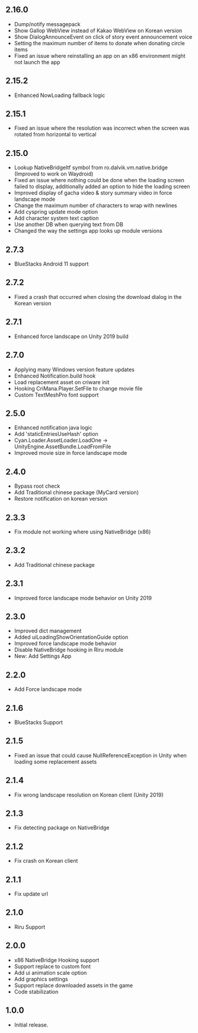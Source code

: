 ## 2.16.0

- Dump/notify messagepack
- Show Gallop WebView instead of Kakao WebView on Korean version
- Show DialogAnnounceEvent on click of story event announcement voice
- Setting the maximum number of items to donate when donating circle items
- Fixed an issue where reinstalling an app on an x86 environment might not launch the app

## 2.15.2

- Enhanced NowLoading fallback logic

## 2.15.1

- Fixed an issue where the resolution was incorrect when the screen was rotated from horizontal to vertical

## 2.15.0

- Lookup NativeBridgeItf symbol from ro.dalvik.vm.native.bridge (Improved to work on Waydroid)
- Fixed an issue where nothing could be done when the loading screen failed to display, additionally added an option to hide the loading screen
- Improved display of gacha video & story summary video in force landscape mode
- Change the maximum number of characters to wrap with newlines
- Add cyspring update mode option
- Add character system text caption
- Use another DB when querying text from DB
- Changed the way the settings app looks up module versions

## 2.7.3

- BlueStacks Android 11 support

## 2.7.2

- Fixed a crash that occurred when closing the download dialog in the Korean version

## 2.7.1

- Enhanced force landscape on Unity 2019 build

## 2.7.0

- Applying many Windows version feature updates
- Enhanced Notification.build hook
- Load replacement asset on criware init
- Hooking CriMana.Player.SetFile to change movie file
- Custom TextMeshPro font support

## 2.5.0

- Enhanced notification java logic
- Add 'staticEntriesUseHash' option
- Cyan.Loader.AssetLoader.LoadOne -> UnityEngine.AssetBundle.LoadFromFile
- Improved movie size in force landscape mode

## 2.4.0

- Bypass root check
- Add Traditional chinese package (MyCard version)
- Restore notification on korean version

## 2.3.3

- Fix module not working where using NativeBridge (x86)

## 2.3.2

- Add Traditional chinese package

## 2.3.1

- Improved force landscape mode behavior on Unity 2019

## 2.3.0

- Improved dict management
- Added uiLoadingShowOrientationGuide option
- Improved force landscape mode behavior
- Disable NativeBridge hooking in Riru module
- New: Add Settings App

## 2.2.0

- Add Force landscape mode

## 2.1.6

- BlueStacks Support

## 2.1.5

- Fixed an issue that could cause NullReferenceException in Unity when loading some replacement assets

## 2.1.4

- Fix wrong landscape resolution on Korean client (Unity 2019)

## 2.1.3

- Fix detecting package on NativeBridge

## 2.1.2

- Fix crash on Korean client

## 2.1.1

- Fix update url

## 2.1.0

- Riru Support

## 2.0.0

- x86 NativeBridge Hooking support
- Support replace to custom font
- Add ui animation scale option
- Add graphics settings
- Support replace downloaded assets in the game
- Code stabilization

## 1.0.0

- Initial release.